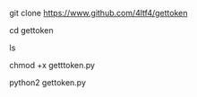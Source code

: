 git clone https://www.github.com/4ltf4/gettoken

cd gettoken

ls

chmod +x getttoken.py

python2 gettoken.py
